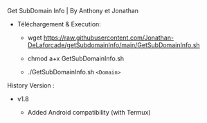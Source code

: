 Get SubDomain Info | By Anthony et Jonathan

- Téléchargement & Execution:

    - wget https://raw.githubusercontent.com/Jonathan-DeLaforcade/getSubdomainInfo/main/GetSubDomainInfo.sh

    - chmod a+x GetSubDomainInfo.sh 

    - ./GetSubDomainInfo.sh `<Domain>`


History Version :

- v1.8

    - Added Android compatibility (with Termux)
